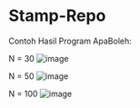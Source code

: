 # Stamp-Repo

Contoh Hasil Program ApaBoleh:

N = 30
![image](https://user-images.githubusercontent.com/56074758/202993704-70d7fe74-9315-4403-a9f8-b22bd90205df.png)

N = 50
![image](https://user-images.githubusercontent.com/56074758/202993481-a5b3b5b6-d867-4c5b-b5e6-d2b32a65b5ce.png)

N = 100
![image](https://user-images.githubusercontent.com/56074758/202993126-0d52d53d-74c6-4d54-9edb-5fa8beaed70a.png)
